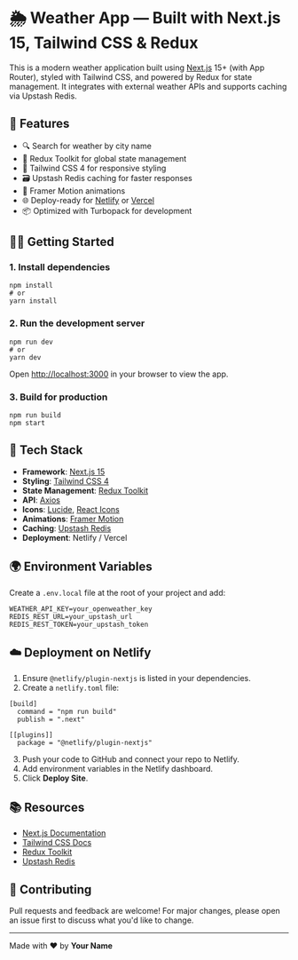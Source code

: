 <h1>🌦️ Weather App — Built with Next.js 15, Tailwind CSS & Redux</h1>

<p>
  This is a modern weather application built using
  <a href="https://nextjs.org/" target="_blank">Next.js</a> 15+ (with App Router), styled with Tailwind CSS, and powered by Redux for state management.
  It integrates with external weather APIs and supports caching via Upstash Redis.
</p>

<h2>🚀 Features</h2>
<ul>
  <li>🔍 Search for weather by city name</li>
  <li>🧠 Redux Toolkit for global state management</li>
  <li>🎨 Tailwind CSS 4 for responsive styling</li>
  <li>🗃️ Upstash Redis caching for faster responses</li>
  <li>💨 Framer Motion animations</li>
  <li>🌐 Deploy-ready for <a href="https://www.netlify.com/" target="_blank">Netlify</a> or <a href="https://vercel.com/" target="_blank">Vercel</a></li>
  <li>📦 Optimized with Turbopack for development</li>
</ul>

<h2>🧑‍💻 Getting Started</h2>

<h3>1. Install dependencies</h3>
<pre><code>npm install
# or
yarn install</code></pre>

<h3>2. Run the development server</h3>
<pre><code>npm run dev
# or
yarn dev</code></pre>

<p>
  Open <a href="http://localhost:3000" target="_blank">http://localhost:3000</a> in your browser to view the app.
</p>

<h3>3. Build for production</h3>
<pre><code>npm run build
npm start</code></pre>

<h2>🧱 Tech Stack</h2>
<ul>
  <li><strong>Framework</strong>: <a href="https://nextjs.org/">Next.js 15</a></li>
  <li><strong>Styling</strong>: <a href="https://tailwindcss.com/">Tailwind CSS 4</a></li>
  <li><strong>State Management</strong>: <a href="https://redux-toolkit.js.org/">Redux Toolkit</a></li>
  <li><strong>API</strong>: <a href="https://axios-http.com/">Axios</a></li>
  <li><strong>Icons</strong>: <a href="https://lucide.dev/">Lucide</a>, <a href="https://react-icons.github.io/react-icons/">React Icons</a></li>
  <li><strong>Animations</strong>: <a href="https://www.framer.com/motion/">Framer Motion</a></li>
  <li><strong>Caching</strong>: <a href="https://upstash.com/redis">Upstash Redis</a></li>
  <li><strong>Deployment</strong>: Netlify / Vercel</li>
</ul>

<h2>🌍 Environment Variables</h2>
<p>Create a <code>.env.local</code> file at the root of your project and add:</p>
<pre><code>WEATHER_API_KEY=your_openweather_key
REDIS_REST_URL=your_upstash_url
REDIS_REST_TOKEN=your_upstash_token</code></pre>

<h2>☁️ Deployment on Netlify</h2>
<ol>
  <li>Ensure <code>@netlify/plugin-nextjs</code> is listed in your dependencies.</li>
  <li>Create a <code>netlify.toml</code> file:</li>
</ol>

<pre><code>[build]
  command = "npm run build"
  publish = ".next"

[[plugins]]
  package = "@netlify/plugin-nextjs"
</code></pre>

<ol start="3">
  <li>Push your code to GitHub and connect your repo to Netlify.</li>
  <li>Add environment variables in the Netlify dashboard.</li>
  <li>Click <strong>Deploy Site</strong>.</li>
</ol>

<h2>📚 Resources</h2>
<ul>
  <li><a href="https://nextjs.org/docs">Next.js Documentation</a></li>
  <li><a href="https://tailwindcss.com/docs">Tailwind CSS Docs</a></li>
  <li><a href="https://redux-toolkit.js.org/">Redux Toolkit</a></li>
  <li><a href="https://upstash.com/docs">Upstash Redis</a></li>
</ul>

<h2>🤝 Contributing</h2>
<p>
  Pull requests and feedback are welcome! For major changes, please open an issue first to discuss what you'd like to change.
</p>

<hr />

<p>Made with ❤️ by <strong>Your Name</strong></p>
